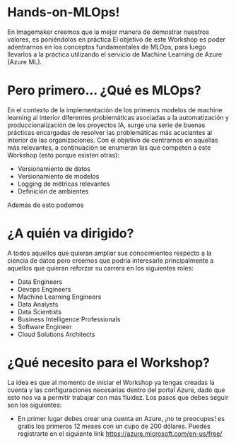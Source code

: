 # Hands-on-MLOps!

En Imagemaker creemos que la mejor manera de demostrar nuestros valores, es poniéndolos en práctica
El objetivo de este Workshop es poder adentrarnos en los conceptos fundamentales de MLOps, para luego llevarlos a la práctica utilizando el servicio de Machine Learning de Azure (Azure ML).

# Pero primero... ¿Qué es MLOps?

En el contexto de la implementación de los primeros modelos de machine learning al interior  diferentes problemáticas asociadas a la automatización y produccionalización de los proyectos IA, surge una serie de buenas prácticas encargadas de resolver las problemáticas más acuciantes al interior de las organizaciones. Con el objetivo de centrarnos en aquellas más relevantes, a continuación se enumeran las que competen a este Workshop (esto porque existen otras):

* Versionamiento de datos
* Versionamiento de modelos
* Logging de métricas relevantes
* Definición de ambientes

Además de esto podemos 
# ¿A quién va dirigido?

A todos aquellos que quieran ampliar sus conocimientos respecto a la ciencia de datos pero creemos que podría interesarle principalmente a aquellos que quieran reforzar su carrera en los siguientes roles:

* Data Engineers
* Devops Engineers
* Machine Learning Engineers
* Data Analysts
* Data Scientists
* Business Intelligence Professionals
* Software Engineer
* Cloud Solutions Architects

# ¿Qué necesito para el Workshop?

La idea es que al momento de iniciar el Workshop ya tengas creadas la cuenta y las configuraciones necesarias dentro del portal Azure, dado que esto nos va a permitir trabajar con más fluidez. Los pasos que debes seguir son los siguientes:

* En primer lugar debes crear una cuenta en Azure, ¡no te preocupes! es gratis los primeros 12 meses con un cupo de 200 dólares. Puedes registrarte en el siguiente link https://azure.microsoft.com/en-us/free/ 



